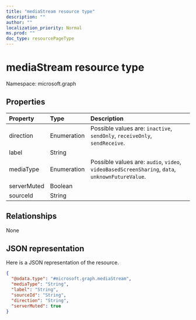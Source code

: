 ```yaml
---
title: "mediaStream resource type"
description: ""
author: ""
localization_priority: Normal
ms.prod: ""
doc_type: resourcePageType
---
```


# mediaStream resource type


Namespace: microsoft.graph



## Properties
|Property|Type|Description|
|:---|:---|:---|
|direction|Enumeration| Possible values are: `inactive`, `sendOnly`, `receiveOnly`, `sendReceive`.|
|label|String||
|mediaType|Enumeration| Possible values are: `audio`, `video`, `videoBasedScreenSharing`, `data`, `unknownFutureValue`.|
|serverMuted|Boolean||
|sourceId|String||

## Relationships
None

## JSON representation
Here is a JSON representation of the resource.
<!-- {
  "blockType": "resource",
  "@odata.type": "microsoft.graph.mediaStream"
}
-->
``` json
{
  "@odata.type": "#microsoft.graph.mediaStream",
  "mediaType": "String",
  "label": "String",
  "sourceId": "String",
  "direction": "String",
  "serverMuted": true
}
```

